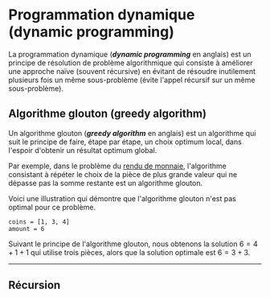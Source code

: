 # Programmation dynamique (dynamic programming)

La programmation dynamique (**_dynamic programming_** en anglais) est un principe de résolution de problème algorithmique qui consiste à améliorer une approche naïve (souvent récursive) en évitant de résoudre inutilement plusieurs fois un même sous-problème (évite l'appel récursif sur un même sous-problème).



## Algorithme glouton (greedy algorithm)

Un algorithme glouton (**_greedy algorithm_** en anglais) est un algorithme qui suit le principe de faire, étape par étape, un choix optimum local, dans l'espoir d'obtenir un résultat optimum global.

Par exemple, dans le problème du [rendu de monnaie](https://leetcode.com/problems/coin-change/), l'algorithme consistant à répéter le choix de la pièce de plus grande valeur qui ne dépasse pas la somme restante est un algorithme glouton.

Voici une illustration qui démontre que l'algorithme glouton n'est pas optimal pour ce problème.

```
coins = [1, 3, 4]
amount = 6
```

Suivant le principe de l'algorithme glouton, nous obtenons la solution $6 = 4 + 1 + 1$ qui utilise trois pièces, alors que la solution optimale est $6 = 3 + 3$.

---

## Récursion
